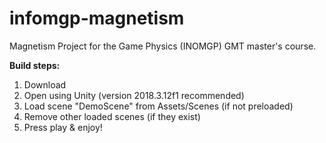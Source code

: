# infomgp-magnetism

Magnetism Project for the Game Physics (INOMGP) GMT master's course.

**Build steps:**
1. Download
2. Open using Unity (version 2018.3.12f1 recommended)
3. Load scene "DemoScene" from Assets/Scenes (if not preloaded)
4. Remove other loaded scenes (if they exist)
5. Press play & enjoy!
